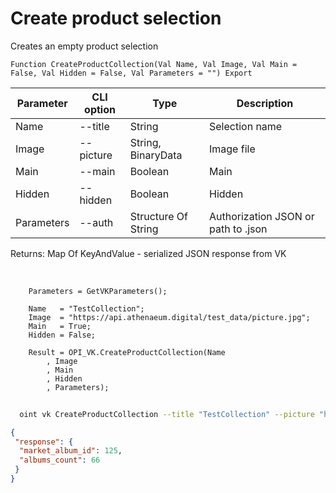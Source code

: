 ﻿---
sidebar_position: 3
---

# Create product selection
 Creates an empty product selection



`Function CreateProductCollection(Val Name, Val Image, Val Main = False, Val Hidden = False, Val Parameters = "") Export`

  | Parameter | CLI option | Type | Description |
  |-|-|-|-|
  | Name | --title | String | Selection name |
  | Image | --picture | String, BinaryData | Image file |
  | Main | --main | Boolean | Main |
  | Hidden | --hidden | Boolean | Hidden |
  | Parameters | --auth | Structure Of String | Authorization JSON or path to .json |

  
  Returns:  Map Of KeyAndValue - serialized JSON response from VK

<br/>




```bsl title="Code example"
    Parameters = GetVKParameters();

    Name   = "TestCollection";
    Image  = "https://api.athenaeum.digital/test_data/picture.jpg";
    Main   = True;
    Hidden = False;

    Result = OPI_VK.CreateProductCollection(Name
        , Image
        , Main
        , Hidden
        , Parameters);
```



```sh title="CLI command example"
    
  oint vk CreateProductCollection --title "TestCollection" --picture "https://openintegrations.dev/test_data/picture.jpg" --main "True" --hidden "False" --auth "GetVKParameters()"

```

```json title="Result"
{
 "response": {
  "market_album_id": 125,
  "albums_count": 66
 }
}
```
